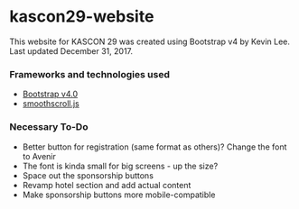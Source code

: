 # kascon29-website
This website for KASCON 29 was created using Bootstrap v4 by Kevin Lee. Last updated December 31, 2017.

### Frameworks and technologies used
* [Bootstrap v4.0](http://getbootstrap.com/ "Bootstrap v4.0")
* [smoothscroll.js](https://github.com/cferdinandi/smooth-scroll "smoothscroll.js")

### Necessary To-Do
* Better button for registration (same format as others)? Change the font to Avenir
* The font is kinda small for big screens - up the size?
* Space out the sponsorship buttons
* Revamp hotel section and add actual content
* Make sponsorship buttons more mobile-compatible



